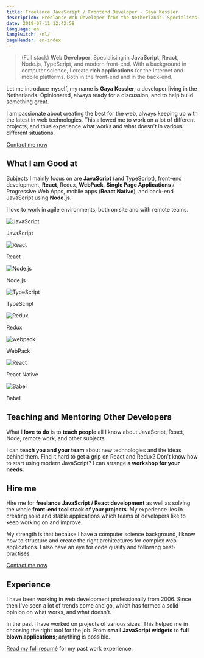 ```yaml
---
title: Freelance JavaScript / Frontend Developer - Gaya Kessler
description: Freelance Web Developer from the Netherlands. Specialises in JavaScript, React, Node.js, Redux, and modern front-end development.
date: 2019-07-11 12:42:58
language: en
langSwitch: /nl/
pageHeader: en-index
---
```


> (Full stack) **Web Developer**. Specialising in **JavaScript**, **React**, Node.js, TypeScript, and modern front-end. With a background in computer science, I create **rich applications** for the Internet and mobile platforms. Both in the front-end and in the back-end. 

Let me introduce myself, my name is **Gaya Kessler**, a developer living in the Netherlands. Opinionated, always ready for a discussion, and to help build something great.

I am passionate about creating the best for the web, always keeping up with the latest in web technologies. This allowed me to work on a lot of different projects, and thus experience what works and what doesn't in various different situations.

<section class="contact-now">
  <a class="contact-now__link" href="#contact">Contact me now</a>
</section>

## What I am Good at

Subjects I mainly focus on are **JavaScript** (and TypeScript), front-end development, **React**, Redux, **WebPack**, **Single Page Applications** / Progressive Web Apps, mobile apps (**React Native**), and back-end JavaScript using **Node.js**.

I love to work in agile environments, both on site and with remote teams. 

<section class="experience experience--logos">
  <div class="experience__item">
    <img src="/images/js-logo.svg" alt="JavaScript">
    <p>JavaScript</p>
  </div>
  <div class="experience__item">
    <img src="/images/react-logo.svg" alt="React">
    <p>React</p>
  </div>
  <div class="experience__item">
    <img src="/images/node-logo.svg" alt="Node.js">
    <p>Node.js</p>
  </div>
  <div class="experience__item">
    <img src="/images/typescript-logo.svg" alt="TypeScript">
    <p>TypeScript</p>
  </div>
  <div class="experience__item">
    <img src="/images/redux-logo.svg" alt="Redux">
    <p>Redux</p>
  </div>
  <div class="experience__item">
    <img src="/images/webpack-logo.svg" alt="webpack">
    <p>WebPack</p>
  </div>
  <div class="experience__item">
    <img src="/images/react-logo.svg" alt="React">
    <p>React Native</p>
  </div>
  <div class="experience__item">
    <img src="/images/babel-logo.svg" alt="Babel">
    <p>Babel</p>
  </div>
</section>

## Teaching and Mentoring Other Developers

What I **love to do** is to **teach people** all I know about JavaScript, React, Node, remote work, and other subjects.

I can **teach you and your team** about new technologies and the ideas behind them.
Find it hard to get a grip on React and Redux? Don't know how to start using modern JavaScript? I can arrange **a workshop for your needs.**

## Hire me

Hire me for **freelance JavaScript / React development** as well as solving the whole **front-end tool stack of your projects**. My experience lies in creating solid and stable applications which teams of developers like to keep working on and improve.

My strength is that because I have a computer science background, I know how to structure and create the right architectures for complex web applications. I also have an eye for code quality and following best-practises.

<section class="contact-now">
  <a class="contact-now__link" href="#contact">Contact me now</a>
</section>

## Experience

I have been working in web development professionally from 2006. Since then I've seen a lot of trends come and go, which has formed a solid opinion on what works, and what doesn't.

In the past I have worked on projects of various sizes. This helped me in choosing the right tool for the job. From **small JavaScript widgets** to **full blown applications**; anything is possible.

[Read my full resumé](https://github.com/Gaya/resume) for my past work experience.
